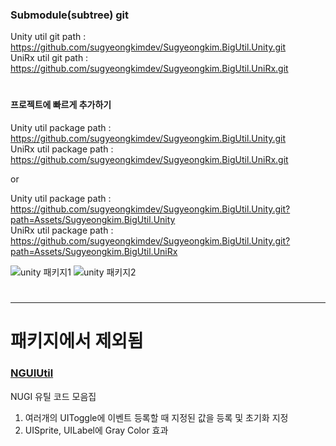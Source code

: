 
### Submodule(subtree) git

Unity util git path : https://github.com/sugyeongkimdev/Sugyeongkim.BigUtil.Unity.git  
UniRx util git path : https://github.com/sugyeongkimdev/Sugyeongkim.BigUtil.UniRx.git  

#

#### 프로젝트에 빠르게 추가하기

Unity util package path : https://github.com/sugyeongkimdev/Sugyeongkim.BigUtil.Unity.git  
UniRx util package path : https://github.com/sugyeongkimdev/Sugyeongkim.BigUtil.UniRx.git  

or  

Unity util package path : https://github.com/sugyeongkimdev/Sugyeongkim.BigUtil.Unity.git?path=Assets/Sugyeongkim.BigUtil.Unity  
UniRx util package path : https://github.com/sugyeongkimdev/Sugyeongkim.BigUtil.Unity.git?path=Assets/Sugyeongkim.BigUtil.UniRx  

![unity 패키지1](https://github.com/sugyeongkimdev/Unity-Utility/assets/51020780/fc46d74a-f5ce-418a-8fc8-96e964840d0d)
![unity 패키지2](https://github.com/sugyeongkimdev/Unity-Utility/assets/51020780/df7af993-e0da-4e66-903b-e7b860c3fb09)

#

---

# 패키지에서 제외됨
### [NGUIUtil](Assets/Invalid/Pacakge_NGUI)
NUGI 유틸 코드 모음집
1. 여러개의 UIToggle에 이벤트 등록할 때 지정된 값을 등록 및 초기화 지정
2. UISprite, UILabel에 Gray Color 효과
